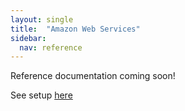 ```yaml
---
layout: single
title:  "Amazon Web Services"
sidebar:
  nav: reference
---
```


Reference documentation coming soon! 

See setup [here](/setup/install/providers/aws/)
